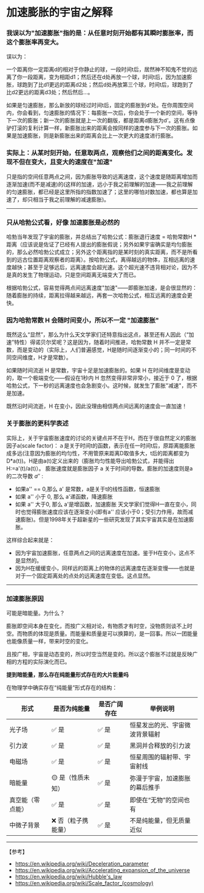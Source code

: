 加速膨胀的宇宙之解释
==================

### 我误以为"加速膨胀"指的是：从任意时刻开始都有其瞬时膨胀率，而这个膨胀率再变大。

误以为：

一个距离你一定距离d的相对于你静止的球，一段时间t后，居然神不知鬼不觉的远离了你一段距离，变为相距d1；然后还在d处再放一个球，时间t后，因为加速膨胀，球跑到了比d1更远的距离d2处；然后d处再放第三个球，时间t后，球跑到了比d2更远的距离d3处；然后然后...。

如果是匀速膨胀，那么新放的球经过时间t后，固定的膨胀到d'处。在你周围空间内，你会看到，匀速膨胀的情况下：每膨胀一次后，你会处于一个新的空间，等待下一次的膨胀；新一次的膨胀就是上一次的翻版，都是距离d膨胀为d'。这有点像驴打滚的复利计算一样，新膨胀出来的距离会按同样的速度参与下一次的膨胀。如果是加速膨胀，则是新膨胀出来的距离会比上一次更大的速度进行膨胀。

### 实际上：从某时刻开始，任意取两点，观察他们之间的距离变化。发现不但在变大，且变大的速度在"加速"

只是指的空间任意两点之间，因为膨胀导致的远离速度，这个速度是随距离增加而逐渐加速(而不是减速)的(这样的加速，远小于我之前理解的加速——我之前理解的匀速膨胀，都已经是这里所指的指数加速了；这里的哪怕对数加速，都也算是加速了，却只相当于我之前理解的减速膨胀)。

---

### 只从哈勃公式看，好像 加速膨胀是必然的

哈勃当年发现了宇宙的膨胀，并总结出了哈勃公式：膨胀退行速度 = 哈勃常数H * 距离（应该说是佐证了已经有人提出的膨胀假说；另外如果宇宙确实是均匀膨胀的，那么必然哈勃公式成立；另外这个距离指的是某时刻的真实距离，而不是所看到的远古位置距离观察者的距离）。按哈勃公式，离得越远的物体，互相远离的速度越快；甚至于足够远后，远离速度会超光速。这个超光速不违背相对论，因为不是真的发生了物理运动，只是空间距离无端变大了而已。

根据哈勃公式，容易觉得两点间远离速度"加速"——即膨胀加速，是会很显然的：随着膨胀的持续，距离拉得越来越远，再套一次哈勃公式，相互远离的速度会更快。

### 因为哈勃常数 H 会随时间变小，所以不一定 "加速膨胀"

既然这么“显然”，那么为什么天文学家们还特意指出这点，甚至还有人因此（“加速”特性）得诺贝尔奖呢？这是因为，随着时间推进，哈勃常数 H 并不一定是常数，而是变动的（实际上，人们普遍感觉，H是随时间逐渐变小的；同一时间的不同空间维度，H才是常数）。

如果随时间流逝 H 是常数，宇宙十足是加速膨胀的。如果 H 在时间维度是变动的，取一个极端变化——假设在1秒内 H 忽然变得非常非常小，接近于 0 了，根据哈勃公式，下一秒的远离速度也会急剧变小。这时候，就发生了膨胀"减速"，而不是加速。

既然沿时间流逝，H 在变小，因此没理由相信两点间远离的速度会一直加速！

### 关于膨胀的更科学表述

实际上，关于宇宙膨胀速度的讨论的关键点并不在于H，而在于很自然定义的膨胀因子a(scale factor)：ａ是关于时间t的函数，表示在任一时间t后，原距离能膨胀成多远(注意因为膨胀的均匀性，不用管原来距离D取值多大，t后的距离都变为D*a(t))。H是由a(t)定义出来的（膨胀均匀性能导出哈勃公式，并能得出 H:=a'(t)/a(t)）。
膨胀速度就是膨胀因子 a 关于时间的导数。膨胀的加速度则是a的二次导数 $a''$ :
- 如果a'' == 0,那么 a' 是常数，a是关于t的线性函数，恒速膨胀
- 如果 a'' 小于 0, 那么 a'递函数，降速膨胀
- 如果 a'' 大于0, 那么 a'是增函数，加速膨胀
天文学家们觉得H一直在变小，同时也觉得膨胀速度应该在逐渐变小(即有a'' 应该小于0；受引力作用，故而减速膨胀)。但是1998年关于超新星的一些研究发现了其实宇宙其实是在加速膨胀。

这样综合起来就是：
- 因为宇宙加速膨胀，任意两点之间的远离速度在加速。鉴于H在变小，这点不是显然的。
- 因为H在缓缓变小，同样远的距离上的物体的远离速度在逐渐变慢——也就是对于一个固定距离处的点处的远离速度在变低。这点显然。

---

### 加速膨胀原因

可能是暗能量。为什么？

膨胀即空间本身在变化，而按广义相对论，有物质才有时空，没物质则谈不上时空。而物质的体现是质量。而能量和质量是可以换算的，是一回事。所以一团能量也能像质量一样，带来时空的变化。

且按广相，宇宙是动态变的，所以时空当然是变的。所以这个膨胀不过就是反映广相的方程的实际演化而已。

**提到暗能量，那么存在纯能量形式存在的大片能量吗**

在物理学中确实存在“纯能量”形式存在的结构：

| 形式       | 是否为纯能量     | 是否广阔存在 | 举例说明            |
| -------- | ---------- | ------ | --------------- |
| 光子场      | ✅ 是        | ✅ 是    | 恒星发出的光、宇宙微波背景辐射 |
| 引力波      | ✅ 是        | ✅ 是    | 黑洞并合释放的引力波      |
| 电磁场      | ✅ 是        | ✅ 是    | 恒星周围的辐射带、宇宙射线   |
| 暗能量      | 🟡 是（性质未知） | ✅ 是    | 弥漫于宇宙，加速膨胀的幕后推手 |
| 真空能（零点能） | ✅ 是        | ✅ 是    | 即使在“无物”的空间也有    |
| 中微子背景    | ❌ 否（粒子携能量） | ✅ 是    | 不是纯能量，但无质量近似    |
 
---
【参考】
- https://en.wikipedia.org/wiki/Deceleration_parameter
- https://en.wikipedia.org/wiki/Accelerating_expansion_of_the_universe
- https://en.wikipedia.org/wiki/Hubble's_law
- https://en.wikipedia.org/wiki/Scale_factor_(cosmology)
